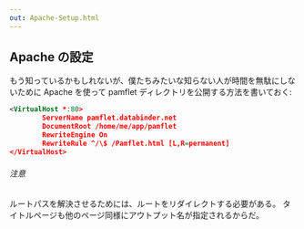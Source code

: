 ```yaml
---
out: Apache-Setup.html
---
```


Apache の設定
------------

もう知っているかもしれないが、僕たちみたいな知らない人が時間を無駄にしないために
Apache を使って pamflet ディレクトリを公開する方法を書いておく:

```xml
<VirtualHost *:80>
        ServerName pamflet.databinder.net
        DocumentRoot /home/me/app/pamflet
        RewriteEngine On
        RewriteRule ^/\$ /Pamflet.html [L,R=permanent]
</VirtualHost>
```

###### 注意

ルートパスを解決させるためには、ルートをリダイレクトする必要がある。
タイトルページも他のページ同様にアウトプット名が指定されるからだ。
